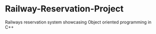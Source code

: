 # Railway-Reservation-Project
Railways reservation system showcasing Object oriented programming in C++
